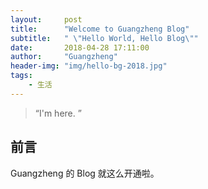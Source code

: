 ```yaml
---
layout:     post
title:      "Welcome to Guangzheng Blog"
subtitle:   " \"Hello World, Hello Blog\""
date:       2018-04-28 17:11:00
author:     "Guangzheng"
header-img: "img/hello-bg-2018.jpg"
tags:
    - 生活
---
```


> “I'm here. ”


## 前言

Guangzheng 的 Blog 就这么开通啦。


